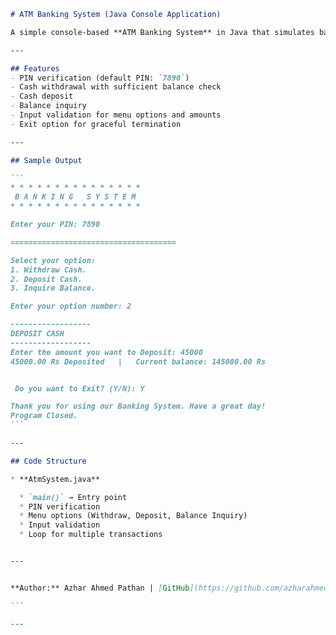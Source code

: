````markdown
# ATM Banking System (Java Console Application)

A simple console-based **ATM Banking System** in Java that simulates basic ATM functionalities: **PIN verification**, **cash withdrawal**, **deposit**, and **balance inquiry**.

---

## Features
- PIN verification (default PIN: `7890`)  
- Cash withdrawal with sufficient balance check  
- Cash deposit  
- Balance inquiry  
- Input validation for menu options and amounts  
- Exit option for graceful termination  

---

## Sample Output

```
* * * * * * * * * * * * * * *
 B A N K I N G   S Y S T E M
* * * * * * * * * * * * * * *

Enter your PIN: 7890

=====================================

Select your option: 
1. Withdraw Cash.
2. Deposit Cash.
3. Inquire Balance.

Enter your option number: 2

------------------
DEPOSIT CASH
------------------
Enter the amount you want to Deposit: 45000
45000.00 Rs Deposited	|	Current balance: 145000.00 Rs


 Do you want to Exit? (Y/N): Y

Thank you for using our Banking System. Have a great day!
Program Closed.
```

---

## Code Structure

* **AtmSystem.java**

  * `main()` → Entry point
  * PIN verification
  * Menu options (Withdraw, Deposit, Balance Inquiry)
  * Input validation
  * Loop for multiple transactions


---


**Author:** Azhar Ahmed Pathan | [GitHub](https://github.com/azharahmedyzp)

```

---